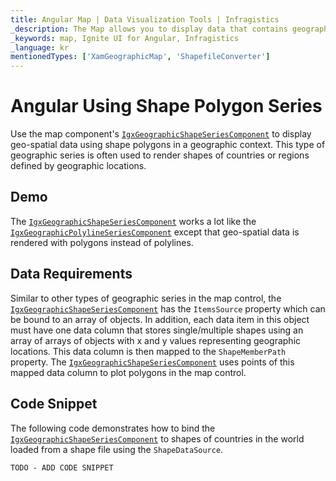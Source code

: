 ```yaml
---
title: Angular Map | Data Visualization Tools | Infragistics
_description: The Map allows you to display data that contains geographic locations from view models or geo-spatial data loaded from shape files on geographic imagery maps.View the demo, dependencies, usage and toolbar for more information.
_keywords: map, Ignite UI for Angular, Infragistics
_language: kr
mentionedTypes: ['XamGeographicMap', 'ShapefileConverter']
---
```


# Angular Using Shape Polygon Series

Use the map component's [`IgxGeographicShapeSeriesComponent`]({environment:dvApiBaseUrl}/products/ignite-ui-angular/api/docs/typescript/latest/classes/igniteui_angular_maps.igxgeographicshapeseriescomponent.html) to display geo-spatial data using shape polygons in a geographic context. This type of geographic series is often used to render shapes of countries or regions defined by geographic locations.

## Demo

<code-view style="height: 400px" alt="Angular geo map type shape polygon series"
           data-demos-base-url="{environment:dvDemosBaseUrl}"
                    iframe-src="{environment:dvDemosBaseUrl}/maps/geo-map/type-shape-polygon-series"
                                                 github-src="maps/geo-map/type-shape-polygon-series">
</code-view>


<div class="divider--half"></div>

The [`IgxGeographicShapeSeriesComponent`]({environment:dvApiBaseUrl}/products/ignite-ui-angular/api/docs/typescript/latest/classes/igniteui_angular_maps.igxgeographicshapeseriescomponent.html) works a lot like the [`IgxGeographicPolylineSeriesComponent`]({environment:dvApiBaseUrl}/products/ignite-ui-angular/api/docs/typescript/latest/classes/igniteui_angular_maps.igxgeographicpolylineseriescomponent.html) except that geo-spatial data is rendered with polygons instead of polylines.

## Data Requirements

Similar to other types of geographic series in the map control, the [`IgxGeographicShapeSeriesComponent`]({environment:dvApiBaseUrl}/products/ignite-ui-angular/api/docs/typescript/latest/classes/igniteui_angular_maps.igxgeographicshapeseriescomponent.html) has the `ItemsSource` property which can be bound to an array of objects. In addition, each data item in this object must have one data column that stores single/multiple shapes using an array of arrays of objects with x and y values representing geographic locations. This data column is then mapped to the `ShapeMemberPath` property. The [`IgxGeographicShapeSeriesComponent`]({environment:dvApiBaseUrl}/products/ignite-ui-angular/api/docs/typescript/latest/classes/igniteui_angular_maps.igxgeographicshapeseriescomponent.html) uses points of this mapped data column to plot polygons in the map control.

## Code Snippet

The following code demonstrates how to bind the [`IgxGeographicShapeSeriesComponent`]({environment:dvApiBaseUrl}/products/ignite-ui-angular/api/docs/typescript/latest/classes/igniteui_angular_maps.igxgeographicshapeseriescomponent.html) to shapes of countries in the world loaded from a shape file using the `ShapeDataSource`.

<!-- Angular -->

```html
TODO - ADD CODE SNIPPET
```
